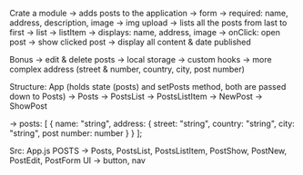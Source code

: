 Crate a module
  -> adds posts to the application
    -> form
      -> required: name, address, description, image
      -> img upload
  -> lists all the posts from last to first
    -> list
      -> listItem
      -> displays: name, address, image
      -> onClick: open post
  -> show clicked post
    -> display all content & date published


Bonus
 -> edit & delete posts
 -> local storage
 -> custom hooks
 -> more complex address (street & number, country, city, post number)


Structure:
App (holds state (posts) and setPosts method, both are passed down to Posts)
 -> Posts
  -> PostsList
  -> PostsListItem
  -> NewPost
  -> ShowPost


  -> posts: [
    { 
      name: "string", 
      address: {
        street: "string",
        country: "string",
        city: "string",
        post number: number
      } 
    }
  ];


Src:
App.js
POSTS -> Posts, PostsList, PostsListItem, PostShow, PostNew, PostEdit, PostForm
UI -> button, nav